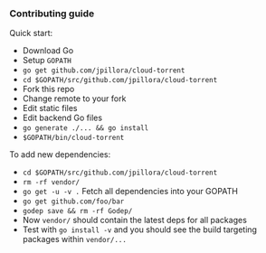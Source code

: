 ### Contributing guide

Quick start:

* Download Go
* Setup `GOPATH`
* `go get github.com/jpillora/cloud-torrent`
* `cd $GOPATH/src/github.com/jpillora/cloud-torrent`
* Fork this repo
* Change remote to your fork
* Edit static files
* Edit backend Go files
* `go generate ./... && go install`
* `$GOPATH/bin/cloud-torrent`

To add new dependencies:

* `cd $GOPATH/src/github.com/jpillora/cloud-torrent`
* `rm -rf vendor/`
* `go get -u -v .` Fetch all dependencies into your GOPATH
* `go get github.com/foo/bar`
* `godep save && rm -rf Godep/`
* Now `vendor/` should contain the latest deps for all packages
* Test with `go install -v` and you should see the build targeting packages within `vendor/...`
